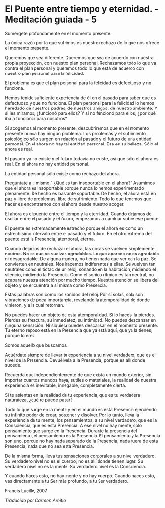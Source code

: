 # El Puente entre tiempo y eternidad. - Meditación guiada - 5

Sumérgete profundamente en el momento presente.

La única razón por la que sufrimos es nuestro rechazo de lo que nos ofrece el momento presente.

Queremos que sea diferente. Queremos que sea de acuerdo con nuestra propia proyección, con nuestro plan personal. Rechazamos todo lo que va contra el plan personal y queremos todo lo que está de acuerdo con nuestro plan personal para la felicidad.

El problema es que el plan personal para la felicidad es defectuoso y no funciona.

Hemos tenido suficiente experiencia de él en el pasado para saber que es defectuoso y que no funciona. El plan personal para la felicidad lo hemos heredado de nuestros padres, de nuestros amigos, de nuestro ambiente. Y si les miramos, ¿funcionó para ellos? Y si no funcionó para ellos, ¿por qué iba a funcionar para nosotros?

Si acogemos el momento presente, descubriremos que en el momento presente nunca hay ningún problema. Los problemas y el sufrimiento psicológico sólo surgen en relación al pasado y el futuro de una entidad personal. En el ahora no hay tal entidad personal. Esa es su belleza. Sólo el ahora es real.

El pasado ya no existe y el futuro todavía no existe, así que sólo el ahora es real. En el ahora no hay entidad personal.

La entidad personal sólo existe como rechazo del ahora.

Pregúntate a ti mismo,” ¿Qué es tan insoportable en el ahora?” Asumimos que el ahora es insoportable porque nunca lo hemos experimentado plenamente. De hecho es bastante soportable. De hecho, el ahora está en paz y libre de problemas, libre de sufrimiento. Todo lo que tenemos que hacer es encontrarnos con el ahora desde nuestro acoger.

El ahora es el puente entre el tiempo y la eternidad. Cuando dejamos de oscilar entre el pasado y el futuro, empezamos a caminar sobre ese puente.

El puente es extremadamente estrecho porque el ahora es como un estrechísimo intervalo entre el pasado y el futuro. En el otro extremo del puente está la Presencia, atemporal, eterna.

Cuando dejamos de rechazar el ahora, las cosas se vuelven simplemente neutras. No es que se vuelvan agradables. Lo que aparece no es agradable ni desagradable. De alguna manera, no tienen nada que ver con la paz. Se convierten en neutrales. Nos hacemos indiferentes a ellas. Se vuelven tan neutrales como el tictac de un reloj, sonando en la habitación, midiendo el silencio, midiendo la Presencia. Como el sonido rítmico es tan neutral, no acapara nuestra atención por mucho tiempo. Nuestra atención se libera del objeto y se encuentra a sí misma como Presencia.

Estas palabras son como los sonidos del reloj. Por sí solas, sólo son vibraciones de poca importancia, revelando la atemporalidad de donde vinieron, y a la cual retornan.

No puedes hacer un objeto de esta atemporalidad. Si lo haces, la pierdes. Pierdes su frescura, su inmediatez, su intimidad. No puedes descansar en ninguna sensación. Ni siquiera puedes descansar en el momento presente. Tu eterno reposo está en la Presencia que ya está aquí, que ya la tienes, porque lo eres.

Somos aquello que buscamos.

Acuérdate siempre de llevar tu experiencia a su nivel verdadero, que es el nivel de la Presencia. Devuélvela a la Presencia, porque es allí donde sucede.

Recuerda que independientemente de que exista un mundo exterior, sin importar cuantos mundos haya, sutiles o materiales, la realidad de nuestra experiencia es inevitable, innegable, completamente cierta.

Si te asientas en la realidad de tu experiencia, que es tu verdadera naturaleza, ¿qué te puede pasar?

Todo lo que surge en la mente y en el mundo es esta Presencia ejerciendo su infinito poder de crear, sostener y disolver. Por lo tanto, lleva la experiencia de tu mente, los pensamientos, a su nivel verdadero, que es la Consciencia, que es esta Presencia. A ese nivel no hay mente, sólo pensamiento que surge en la Presencia. Durante la presencia del pensamiento, el pensamiento es la Presencia. El pensamiento y la Presencia son uno, porque no hay nada separado de la Presencia, nada fuera de esta Presencia, nada que no sea esta Presencia.

De la misma forma, lleva tus sensaciones corporales a su nivel verdadero. Su verdadero nivel no es el cuerpo; no es allí donde tienen lugar. Su verdadero nivel no es la mente. Su verdadero nivel es la Consciencia.

Y cuando haces esto, no hay mente y no hay cuerpo. Cuando haces esto, vas directamente a tu Ser más profundo, a tu Ser verdadero.

Francis Lucille, 2007

_Traducido por Carmen Areitio_

